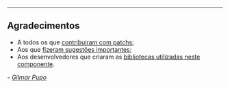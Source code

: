 ---

## Agradecimentos

* A todos os que [contribuiram com patchs](https://github.com/gpupo/shipping-services/contributors);
* Aos que [fizeram sugestões importantes](https://github.com/gpupo/shipping-services/issues);
* Aos desenvolvedores que criaram as [bibliotecas utilizadas neste componente](https://github.com/gpupo/shipping-services/blob/master/Resources/doc/libraries-list.md).

 _- [Gilmar Pupo](https://opensource.gpupo.com/)_
